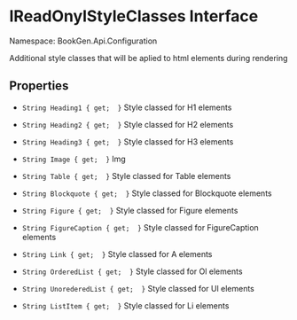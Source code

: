 # IReadOnylStyleClasses Interface

Namespace: BookGen.Api.Configuration

 Additional style classes that will be aplied to html elements during rendering 

## Properties

* `String Heading1 { get;  }`
     Style classed for H1 elements 

* `String Heading2 { get;  }`
     Style classed for H2 elements 

* `String Heading3 { get;  }`
     Style classed for H3 elements 

* `String Image { get;  }`
     Img 

* `String Table { get;  }`
     Style classed for Table elements 

* `String Blockquote { get;  }`
     Style classed for Blockquote elements 

* `String Figure { get;  }`
     Style classed for Figure elements 

* `String FigureCaption { get;  }`
     Style classed for FigureCaption elements 

* `String Link { get;  }`
     Style classed for A elements 

* `String OrderedList { get;  }`
     Style classed for Ol elements 

* `String UnorederedList { get;  }`
     Style classed for Ul elements 

* `String ListItem { get;  }`
     Style classed for Li elements 

